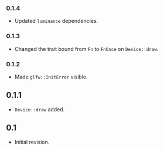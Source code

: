 ### 0.1.4

- Updated `luminance` dependencies.

### 0.1.3

- Changed the trait bound from `Fn` to `FnOnce` on `Device::draw`.

### 0.1.2

- Made `glfw::InitError` visible.

## 0.1.1

- `Device::draw` added.

## 0.1

- Initial revision.
